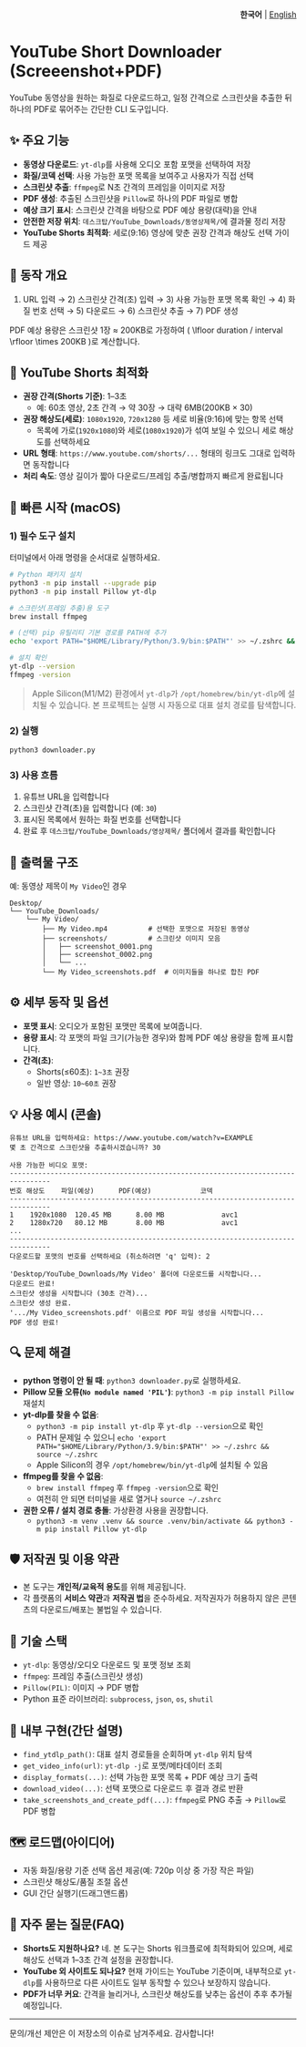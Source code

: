 <div align="right">
  <b>한국어</b> | <a href="README.en.md">English</a>
</div>

# YouTube Short Downloader (Screeenshot+PDF) 

YouTube 동영상을 원하는 화질로 다운로드하고, 일정 간격으로 스크린샷을 추출한 뒤 하나의 PDF로 묶어주는 간단한 CLI 도구입니다.

## ✨ 주요 기능
- **동영상 다운로드**: `yt-dlp`를 사용해 오디오 포함 포맷을 선택하여 저장
- **화질/코덱 선택**: 사용 가능한 포맷 목록을 보여주고 사용자가 직접 선택
- **스크린샷 추출**: `ffmpeg`로 N초 간격의 프레임을 이미지로 저장
- **PDF 생성**: 추출된 스크린샷을 `Pillow`로 하나의 PDF 파일로 병합
- **예상 크기 표시**: 스크린샷 간격을 바탕으로 PDF 예상 용량(대략)을 안내
- **안전한 저장 위치**: `데스크탑/YouTube_Downloads/동영상제목/`에 결과물 정리 저장
- **YouTube Shorts 최적화**: 세로(9:16) 영상에 맞춘 권장 간격과 해상도 선택 가이드 제공

## 🧩 동작 개요
1) URL 입력 → 2) 스크린샷 간격(초) 입력 → 3) 사용 가능한 포맷 목록 확인 → 4) 화질 번호 선택 → 5) 다운로드 → 6) 스크린샷 추출 → 7) PDF 생성

PDF 예상 용량은 스크린샷 1장 ≈ 200KB로 가정하여 \( \lfloor duration / interval \rfloor \times 200KB \)로 계산합니다.

## 🎯 YouTube Shorts 최적화
- **권장 간격(Shorts 기준)**: 1–3초
  - 예: 60초 영상, 2초 간격 → 약 30장 → 대략 6MB(200KB × 30)
- **권장 해상도(세로)**: `1080x1920`, `720x1280` 등 세로 비율(9:16)에 맞는 항목 선택
  - 목록에 가로(`1920x1080`)와 세로(`1080x1920`)가 섞여 보일 수 있으니 세로 해상도를 선택하세요
- **URL 형태**: `https://www.youtube.com/shorts/...` 형태의 링크도 그대로 입력하면 동작합니다
- **처리 속도**: 영상 길이가 짧아 다운로드/프레임 추출/병합까지 빠르게 완료됩니다

## 🚀 빠른 시작 (macOS)

### 1) 필수 도구 설치
터미널에서 아래 명령을 순서대로 실행하세요.

```bash
# Python 패키지 설치
python3 -m pip install --upgrade pip
python3 -m pip install Pillow yt-dlp

# 스크린샷(프레임 추출)용 도구
brew install ffmpeg

# (선택) pip 유틸리티 기본 경로를 PATH에 추가
echo 'export PATH="$HOME/Library/Python/3.9/bin:$PATH"' >> ~/.zshrc && source ~/.zshrc

# 설치 확인
yt-dlp --version
ffmpeg -version
```

> Apple Silicon(M1/M2) 환경에서 `yt-dlp`가 `/opt/homebrew/bin/yt-dlp`에 설치될 수 있습니다. 본 프로젝트는 실행 시 자동으로 대표 설치 경로를 탐색합니다.

### 2) 실행
```bash
python3 downloader.py
```

### 3) 사용 흐름
1. 유튜브 URL을 입력합니다
2. 스크린샷 간격(초)을 입력합니다 (예: `30`)
3. 표시된 목록에서 원하는 화질 번호를 선택합니다
4. 완료 후 `데스크탑/YouTube_Downloads/영상제목/` 폴더에서 결과를 확인합니다

## 📁 출력물 구조
예: 동영상 제목이 `My Video`인 경우

```
Desktop/
└── YouTube_Downloads/
    └── My Video/
        ├── My Video.mp4          # 선택한 포맷으로 저장된 동영상
        ├── screenshots/          # 스크린샷 이미지 모음
        │   ├── screenshot_0001.png
        │   ├── screenshot_0002.png
        │   └── ...
        └── My Video_screenshots.pdf  # 이미지들을 하나로 합친 PDF
```

## ⚙️ 세부 동작 및 옵션
- **포맷 표시**: 오디오가 포함된 포맷만 목록에 보여줍니다.
- **용량 표시**: 각 포맷의 파일 크기(가능한 경우)와 함께 PDF 예상 용량을 함께 표시합니다.
- **간격(초)**:
  - Shorts(≤60초): `1~3초` 권장
  - 일반 영상: `10~60초` 권장

## 💡 사용 예시 (콘솔)
```
유튜브 URL을 입력하세요: https://www.youtube.com/watch?v=EXAMPLE
몇 초 간격으로 스크린샷을 추출하시겠습니까? 30

사용 가능한 비디오 포맷:
--------------------------------------------------------------------------------
번호 해상도    파일(예상)      PDF(예상)            코덱
--------------------------------------------------------------------------------
1    1920x1080  120.45 MB      8.00 MB              avc1
2    1280x720   80.12 MB       8.00 MB              avc1
...
--------------------------------------------------------------------------------
다운로드할 포맷의 번호를 선택하세요 (취소하려면 'q' 입력): 2

'Desktop/YouTube_Downloads/My Video' 폴더에 다운로드를 시작합니다...
다운로드 완료!
스크린샷 생성을 시작합니다 (30초 간격)...
스크린샷 생성 완료.
'.../My Video_screenshots.pdf' 이름으로 PDF 파일 생성을 시작합니다...
PDF 생성 완료!
```

## 🔍 문제 해결
- **python 명령이 안 될 때**: `python3 downloader.py`로 실행하세요.
- **Pillow 모듈 오류(`No module named 'PIL'`)**: `python3 -m pip install Pillow` 재설치
- **yt-dlp를 찾을 수 없음**:
  - `python3 -m pip install yt-dlp` 후 `yt-dlp --version`으로 확인
  - PATH 문제일 수 있으니 `echo 'export PATH="$HOME/Library/Python/3.9/bin:$PATH"' >> ~/.zshrc && source ~/.zshrc`
  - Apple Silicon의 경우 `/opt/homebrew/bin/yt-dlp`에 설치될 수 있음
- **ffmpeg를 찾을 수 없음**:
  - `brew install ffmpeg` 후 `ffmpeg -version`으로 확인
  - 여전히 안 되면 터미널을 새로 열거나 `source ~/.zshrc`
- **권한 오류 / 설치 경로 충돌**: 가상환경 사용을 권장합니다.
  - `python3 -m venv .venv && source .venv/bin/activate && python3 -m pip install Pillow yt-dlp`

## 🛡️ 저작권 및 이용 약관
- 본 도구는 **개인적/교육적 용도**를 위해 제공됩니다.
- 각 플랫폼의 **서비스 약관**과 **저작권 법**을 준수하세요. 저작권자가 허용하지 않은 콘텐츠의 다운로드/배포는 불법일 수 있습니다.

## 🧱 기술 스택
- `yt-dlp`: 동영상/오디오 다운로드 및 포맷 정보 조회
- `ffmpeg`: 프레임 추출(스크린샷 생성)
- `Pillow(PIL)`: 이미지 → PDF 병합
- Python 표준 라이브러리: `subprocess`, `json`, `os`, `shutil`

## 🔧 내부 구현(간단 설명)
- `find_ytdlp_path()`: 대표 설치 경로들을 순회하며 `yt-dlp` 위치 탐색
- `get_video_info(url)`: `yt-dlp -j`로 포맷/메타데이터 조회
- `display_formats(...)`: 선택 가능한 포맷 목록 + PDF 예상 크기 출력
- `download_video(...)`: 선택 포맷으로 다운로드 후 결과 경로 반환
- `take_screenshots_and_create_pdf(...)`: `ffmpeg`로 PNG 추출 → `Pillow`로 PDF 병합

## 🗺️ 로드맵(아이디어)
- 자동 화질/용량 기준 선택 옵션 제공(예: 720p 이상 중 가장 작은 파일)
- 스크린샷 해상도/품질 조절 옵션
- GUI 간단 실행기(드래그앤드롭)

## 🙋 자주 묻는 질문(FAQ)
- **Shorts도 지원하나요?** 네. 본 도구는 Shorts 워크플로에 최적화되어 있으며, 세로 해상도 선택과 1–3초 간격 설정을 권장합니다.
- **YouTube 외 사이트도 되나요?** 현재 가이드는 YouTube 기준이며, 내부적으로 `yt-dlp`를 사용하므로 다른 사이트도 일부 동작할 수 있으나 보장하지 않습니다.
- **PDF가 너무 커요**: 간격을 늘리거나, 스크린샷 해상도를 낮추는 옵션이 추후 추가될 예정입니다.

---
문의/개선 제안은 이 저장소의 이슈로 남겨주세요. 감사합니다!